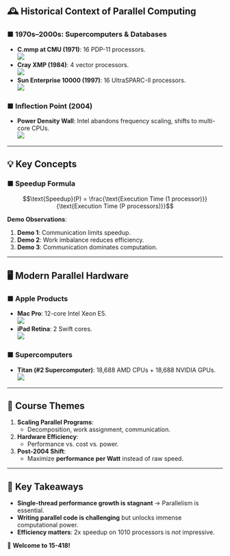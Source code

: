## 🕰️ **Historical Context of Parallel Computing**  
### ■ **1970s–2000s: Supercomputers & Databases**  
- **C.mmp at CMU (1971)**: 16 PDP-11 processors.  
  ![](https://wy-static.wenxiaobai.com/chat-doc/18abbf2373e9f20d453a6895f7b2dd40-image.png)  
- **Cray XMP (1984)**: 4 vector processors.  
  ![](https://wy-static.wenxiaobai.com/chat-doc/74d4e6469bdcaf62d33bdb6d9dba9dba-image.png)  
- **Sun Enterprise 10000 (1997)**: 16 UltraSPARC-II processors.  
  ![](https://wy-static.wenxiaobai.com/chat-doc/fbc32ad7a5a9cf5d188fd83823a4ad6d-image.png)  

### ■ **Inflection Point (2004)**  
- **Power Density Wall**: Intel abandons frequency scaling, shifts to multi-core CPUs.  
  ![](https://wy-static.wenxiaobai.com/chat-doc/1349a9accc08efefaff662c62f774410-image.png)  

---

## 💡 **Key Concepts**  
### ■ **Speedup Formula**  
$$\text{Speedup}(P) = \frac{\text{Execution Time (1 processor)}}{\text{Execution Time (P processors)}}$$  

**Demo Observations**:  
1. **Demo 1**: Communication limits speedup.  
2. **Demo 2**: Work imbalance reduces efficiency.  
3. **Demo 3**: Communication dominates computation.  

---

## 🖥️ **Modern Parallel Hardware**  
### ■ **Apple Products**  
- **Mac Pro**: 12-core Intel Xeon E5.  
  ![](https://wy-static.wenxiaobai.com/chat-doc/58e346b095db957e744263f71cd386c3-image.png)  
- **iPad Retina**: 2 Swift cores.  
  ![](https://wy-static.wenxiaobai.com/chat-doc/07e9655c62a5c4f498bf3919574734c2-image.png)  

### ■ **Supercomputers**  
- **Titan (#2 Supercomputer)**: 18,688 AMD CPUs + 18,688 NVIDIA GPUs.  
  ![](https://wy-static.wenxiaobai.com/chat-doc/348bb25872253a55633bac924d9c0e62-image.png)  

---

## 🧩 **Course Themes**  
1. **Scaling Parallel Programs**:  
   - Decomposition, work assignment, communication.  
2. **Hardware Efficiency**:  
   - Performance vs. cost vs. power.  
3. **Post-2004 Shift**:  
   - Maximize **performance per Watt** instead of raw speed.  

---

## 🚨 **Key Takeaways**  
- **Single-thread performance growth is stagnant** → Parallelism is essential.  
- **Writing parallel code is challenging** but unlocks immense computational power.  
- **Efficiency matters**: 2x speedup on 1010 processors is *not* impressive.  

📢 **Welcome to 15-418!**  